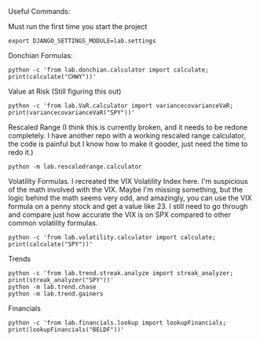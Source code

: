 Useful Commands:


Must run the first time you start the project


```export DJANGO_SETTINGS_MODULE=lab.settings```

Donchian Formulas:


```python -c 'from lab.donchian.calculator import calculate; print(calculate("CHWY"))'```

Value at Risk (Still figuring this out)


```python -c 'from lab.VaR.calculator import variancecovarianceVaR; print(variancecovarianceVaR("SPY"))'```


Rescaled Range (I think this is currently broken, and it needs to be redone completely. I have another repo with a working rescaled range calculator, the code is painful but I know how to make it gooder, just need the time to redo it.)


```python -m lab.rescaledrange.calculator```

Volatility Formulas. I recreated the VIX Volatility Index here. I'm suspicious of the math involved with the VIX. Maybe I'm missing something, but the logic behind the math seems very odd, and amazingly, you can use the VIX formula on a penny stock and get a value like 23. I still need to go through and compare just how accurate the VIX is on SPX compared to other common volatility formulas.


```python -c 'from lab.volatility.calculator import calculate; print(calculate("SPY"))'```

Trends


```
python -c 'from lab.trend.streak.analyze import streak_analyzer; print(streak_analyzer("SPY"))'
python -m lab.trend.chase
python -m lab.trend.gainers
```

Financials


```python -c 'from lab.financials.lookup import lookupFinancials; print(lookupFinancials("BELDF"))'```
